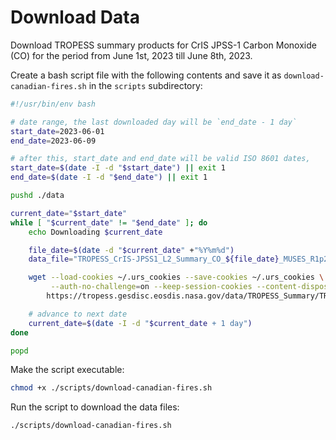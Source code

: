 # Download Data

Download TROPESS summary products for CrIS JPSS-1 Carbon Monoxide (CO) for the period from June 1st, 2023 till June 8th, 2023. 

Create a bash script file with the following contents and save it as `download-canadian-fires.sh` in the `scripts` subdirectory:

```bash
#!/usr/bin/env bash

# date range, the last downloaded day will be `end_date - 1 day`
start_date=2023-06-01
end_date=2023-06-09

# after this, start_date and end_date will be valid ISO 8601 dates,
start_date=$(date -I -d "$start_date") || exit 1
end_date=$(date -I -d "$end_date") || exit 1

pushd ./data

current_date="$start_date"
while [ "$current_date" != "$end_date" ]; do 
    echo Downloading $current_date

    file_date=$(date -d "$current_date" +"%Y%m%d")
    data_file="TROPESS_CrIS-JPSS1_L2_Summary_CO_${file_date}_MUSES_R1p20_FS_F0p6.nc"

    wget --load-cookies ~/.urs_cookies --save-cookies ~/.urs_cookies \
         --auth-no-challenge=on --keep-session-cookies --content-disposition \
        https://tropess.gesdisc.eosdis.nasa.gov/data/TROPESS_Summary/TRPSYL2COCRS1FS.1/2023/$data_file

    # advance to next date
    current_date=$(date -I -d "$current_date + 1 day")
done

popd
```

Make the script executable:

```bash
chmod +x ./scripts/download-canadian-fires.sh
```

Run the script to download the data files:

```bash
./scripts/download-canadian-fires.sh
```
